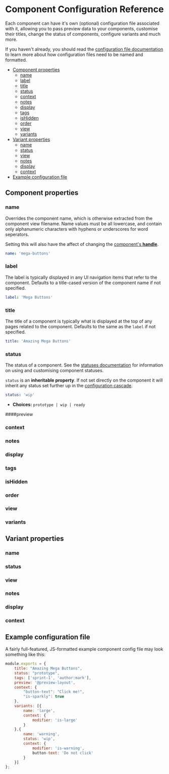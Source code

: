 # Component Configuration Reference

Each component can have it's own (optional) configuration file associated with it, allowing you to pass preview data to your components, customise their titles, change the status of components, configure variants and much more.

If you haven't already, you should read the [configuration file documentation](/docs/configuration-files.md) to learn more about how configuration files need to be named and formatted.

<!-- START doctoc generated TOC please keep comment here to allow auto update -->
<!-- DON'T EDIT THIS SECTION, INSTEAD RE-RUN doctoc TO UPDATE -->


- [Component properties](#component-properties)
  - [name](#name)
  - [label](#label)
  - [title](#title)
  - [status](#status)
  - [context](#context)
  - [notes](#notes)
  - [display](#display)
  - [tags](#tags)
  - [isHidden](#ishidden)
  - [order](#order)
  - [view](#view)
  - [variants](#variants)
- [Variant properties](#variant-properties)
  - [name](#name-1)
  - [status](#status-1)
  - [view](#view-1)
  - [notes](#notes-1)
  - [display](#display-1)
  - [context](#context-1)
- [Example configuration file](#example-configuration-file)

<!-- END doctoc generated TOC please keep comment here to allow auto update -->

## Component properties

### name

Overrides the component name, which is otherwise extracted from the component view filename. Name values must be all lowercase, and contain only alphanumeric characters with hyphens or underscores for word seperators.

Setting this will also have the affect of changing the [component's **handle**](/docs/components/overview.md#referencing-components---@handle-syntax).

```yaml
name: 'mega-buttons'
```

### label

The label is typically displayed in any UI navigation items that refer to the component. Defaults to a title-cased version of the component name if not specified.

```yaml
label: 'Mega Buttons'
```

### title

The title of a component is typically what is displayed at the top of any pages related to the component. Defaults to the same as the `label` if not specified.

```yaml
title: 'Amazing Mega Buttons'
```
### status

The status of a component. See the [statuses documentation](/docs/statuses.md) for information on using and customising component statuses.

`status` is an **inheritable property**. If not set directly on the component it will inherit any status set further up in the [configuration cascade](/docs/configuration-files.md#configuration-inheritance).

```yaml
status: 'wip'
```
* **Choices:** `prototype | wip | ready`

####preview

### context

### notes

### display

### tags

### isHidden

### order

### view

### variants

## Variant properties

### name

### status

### view

### notes

### display

### context

<!--The following primitive properties are inherited from upstream sources if not specified directly:

* `status` (default: `'ready'`)
* `preview` (default: `null`)
* `isHidden` (default: `false`)
* `prefix` (default: `null`)-->

## Example configuration file

A fairly full-featured, JS-formatted example component config file may look something like this:

```js
module.exports = {
	title: "Amazing Mega Buttons",
	status: "prototype",
	tags: ['sprint-1', 'author:mark'],
	preview: '@preview-layout',
	context: {
		"button-text": "Click me!",
		"is-sparkly": true
	},
	variants: [{
		name: 'large',
		context: {
			modifier: 'is-large'
		}
	},{
		name: 'warning',
		status: 'wip',
		context: {
			modifier: 'is-warning',
			button-text: 'Do not click'
		}
	}]
};
```